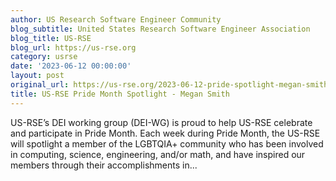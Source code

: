 ```yaml
---
author: US Research Software Engineer Community
blog_subtitle: United States Research Software Engineer Association
blog_title: US-RSE
blog_url: https://us-rse.org
category: usrse
date: '2023-06-12 00:00:00'
layout: post
original_url: https://us-rse.org/2023-06-12-pride-spotlight-megan-smith/
title: US-RSE Pride Month Spotlight - Megan Smith
---
```


US-RSE’s DEI working group (DEI-WG) is proud to help US-RSE celebrate and participate in Pride Month. Each week during Pride Month, the US-RSE will spotlight a member of the LGBTQIA+ community who has been involved in computing, science, engineering, and/or math, and have inspired our members through their accomplishments in...